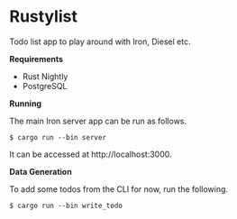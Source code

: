 Rustylist
=========

Todo list app to play around with Iron, Diesel etc.

**Requirements**

* Rust Nightly
* PostgreSQL

**Running**

The main Iron server app can be run as follows.

```
$ cargo run --bin server
```

It can be accessed at http://localhost:3000.

**Data Generation**

To add some todos from the CLI for now, run the following.

```
$ cargo run --bin write_todo
```
